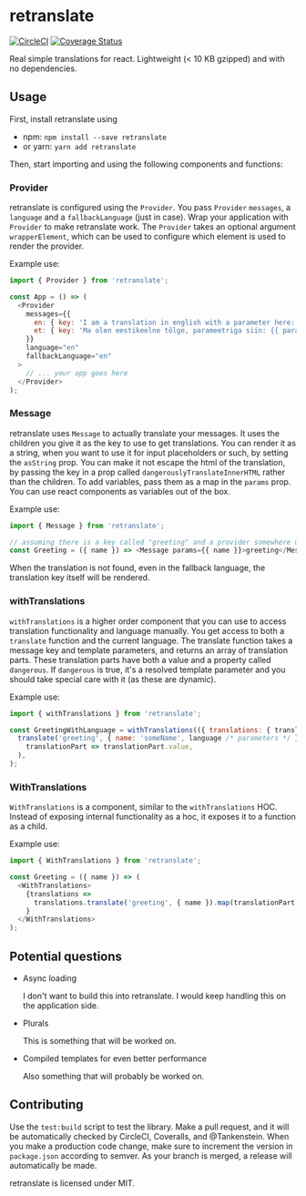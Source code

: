 # retranslate

[![CircleCI](https://circleci.com/gh/Tankenstein/retranslate/tree/master.svg?style=shield)](https://circleci.com/gh/Tankenstein/retranslate/tree/master) [![Coverage Status](https://coveralls.io/repos/github/Tankenstein/retranslate/badge.svg)](https://coveralls.io/github/Tankenstein/retranslate)

Real simple translations for react. Lightweight (< 10 KB gzipped) and with no dependencies.

## Usage

First, install retranslate using

- npm: `npm install --save retranslate`
- or yarn: `yarn add retranslate`

Then, start importing and using the following components and functions:

### Provider

retranslate is configured using the `Provider`. You pass `Provider` `messages`, a `language` and a `fallbackLanguage` (just in case). Wrap your application with `Provider` to make retranslate work. The `Provider` takes an optional argument `wrapperElement`, which can be used to configure which element is used to render the provider.

Example use:

```javascript
import { Provider } from 'retranslate';

const App = () => (
  <Provider
    messages={{
      en: { key: 'I am a translation in english with a parameter here: {{ parameter }}' },
      et: { key: 'Ma olen eestikeelne tõlge, parameetriga siin: {{ parameter }}' },
    }}
    language="en"
    fallbackLanguage="en"
  >
    // ... your app goes here
  </Provider>
);
```

### Message

retranslate uses `Message` to actually translate your messages. It uses the children you give it as the key to use to get translations. You can render it as a string, when you want to use it for input placeholders or such, by setting the `asString` prop. You can make it not escape the html of the translation, by passing the key in a prop called `dangerouslyTranslateInnerHTML` rather than the children. To add variables, pass them as a map in the `params` prop. You can use react components as variables out of the box.

Example use:

```javascript
import { Message } from 'retranslate';

// assuming there is a key called "greeting" and a provider somewhere up the tree.
const Greeting = ({ name }) => <Message params={{ name }}>greeting</Message>;
```

When the translation is not found, even in the fallback language, the translation key itself will be rendered.

### withTranslations

`withTranslations` is a higher order component that you can use to access translation functionality and language manually.
You get access to both a `translate` function and the current language. The translate function takes a message key and template parameters, and returns an array of translation parts. These translation parts have both a value and a property called `dangerous`. If `dangerous` is true, it's a resolved template parameter and you should take special care with it (as these are dynamic).

Example use:

```javascript
import { withTranslations } from 'retranslate';

const GreetingWithLanguage = withTranslations(({ translations: { translate, language } }) =>
  translate('greeting', { name: 'someName', language /* parameters */ }).map(
    translationPart => translationPart.value,
  ),
);
```

### WithTranslations

`WithTranslations` is a component, similar to the `withTranslations` HOC. Instead of exposing internal functionality as a hoc, it exposes it to a function as a child.

Example use:

```javascript
import { WithTranslations } from 'retranslate';

const Greeting = ({ name }) => (
  <WithTranslations>
    {translations =>
      translations.translate('greeting', { name }).map(translationPart => translationPart.value)
    }
  </WithTranslations>
);
```

## Potential questions

- Async loading

  I don't want to build this into retranslate. I would keep handling this on the application side.

- Plurals

  This is something that will be worked on.

- Compiled templates for even better performance

  Also something that will probably be worked on.

## Contributing

Use the `test:build` script to test the library. Make a pull request, and it will be automatically checked by CircleCI, Coveralls, and @Tankenstein. When you make a production code change, make sure to increment the version in `package.json` according to semver. As your branch is merged, a release will automatically be made.

retranslate is licensed under MIT.
